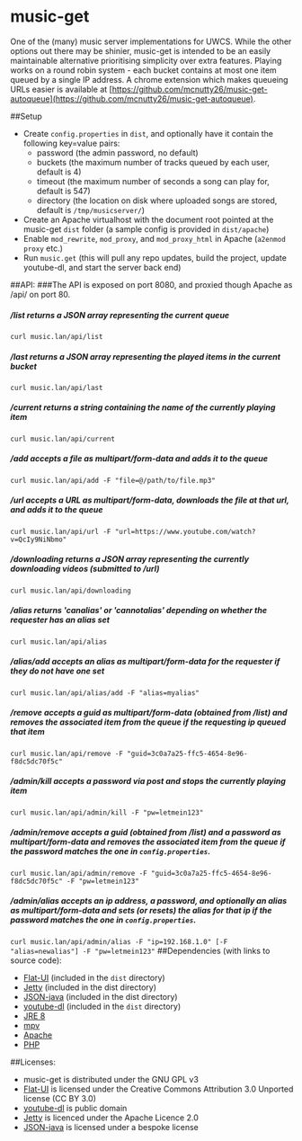 # music-get

One of the (many) music server implementations for UWCS. While the other options out there may be shinier, music-get is intended to be an easily maintainable alternative prioritising simplicity over extra features. Playing works on a round robin system - each bucket contains at most one item queued by a single IP address. A chrome extension which makes queueing URLs easier is available at [https://github.com/mcnutty26/music-get-autoqueue](https://github.com/mcnutty26/music-get-autoqueue).

##Setup
* Create `config.properties` in `dist`, and optionally have it contain the following key=value pairs:
  * password (the admin password, no default)
  * buckets (the maximum number of tracks queued by each user, default is 4)
  * timeout (the maximum number of seconds a song can play for, default is 547)
  * directory (the location on disk where uploaded songs are stored, default is `/tmp/musicserver/`)
* Create an Apache virtualhost with the document root pointed at the music-get `dist` folder (a sample config is provided in `dist/apache`)
* Enable `mod_rewrite`, `mod_proxy`, and `mod_proxy_html` in Apache (`a2enmod proxy` etc.)
* Run `music.get` (this will pull any repo updates, build the project, update youtube-dl, and start the server back end)

##API:
###The API is exposed on port 8080, and proxied though Apache as /api/ on port 80.
##### /list returns a JSON array representing the current queue 
```curl music.lan/api/list```
##### /last returns a JSON array representing the played items in the current bucket
```curl music.lan/api/last```
##### /current returns a string containing the name of the currently playing item
```curl music.lan/api/current```
##### /add accepts a file as multipart/form-data and adds it to the queue
```curl music.lan/api/add -F "file=@/path/to/file.mp3"```
##### /url accepts a URL as multipart/form-data, downloads the file at that url, and adds it to the queue
```curl music.lan/api/url -F "url=https://www.youtube.com/watch?v=QcIy9NiNbmo"```
##### /downloading returns a JSON array representing the currently downloading videos (submitted to /url)
```curl music.lan/api/downloading```
##### /alias returns 'canalias' or 'cannotalias' depending on whether the requester has an alias set
```curl music.lan/api/alias```
##### /alias/add accepts an alias as multipart/form-data for the requester if they do not have one set
```curl music.lan/api/alias/add -F "alias=myalias"```
##### /remove accepts a guid as multipart/form-data (obtained from /list) and removes the associated item from the queue if the requesting ip queued that item
```curl music.lan/api/remove -F "guid=3c0a7a25-ffc5-4654-8e96-f8dc5dc70f5c"```
##### /admin/kill accepts a password via post and stops the currently playing item
```curl music.lan/api/admin/kill -F "pw=letmein123"```
##### /admin/remove accepts a guid (obtained from /list) and a password as multipart/form-data and removes the associated item from the queue if the password matches the one in `config.properties`.
```curl music.lan/api/admin/remove -F "guid=3c0a7a25-ffc5-4654-8e96-f8dc5dc70f5c" -F "pw=letmein123"```
##### /admin/alias accepts an ip address, a password, and optionally an alias as multipart/form-data and sets (or resets) the alias for that ip if the password matches the one in `config.properties`.
```curl music.lan/api/admin/alias -F "ip=192.168.1.0" [-F "alias=newalias"] -F "pw=letmein123"```
##Dependencies (with links to source code):
* [Flat-UI](https://github.com/designmodo/Flat-UI) (included in the `dist` directory)
* [Jetty](https://github.com/eclipse/jetty.project) (included in the dist directory)
* [JSON-java](https://github.com/stleary/JSON-java) (included in the dist directory)
* [youtube-dl](https://github.com/rg3/youtube-dl/) (included in the `dist` directory)
* [JRE 8](http://download.java.net/openjdk/jdk8/)
* [mpv](https://github.com/mpv-player/mpv)
* [Apache](https://github.com/apache/httpd)
* [PHP](https://github.com/php/php-src)

##Licenses:
* music-get is distributed under the GNU GPL v3
* [Flat-UI](https://github.com/designmodo/Flat-UI) is licensed under the Creative Commons Attribution 3.0 Unported license (CC BY 3.0)
* [youtube-dl](https://github.com/rg3/youtube-dl/) is public domain
* [Jetty](https://github.com/eclipse/jetty.project) is licenced under the Apache Licence 2.0
* [JSON-java](https://github.com/stleary/JSON-java) is licensed under a bespoke license
